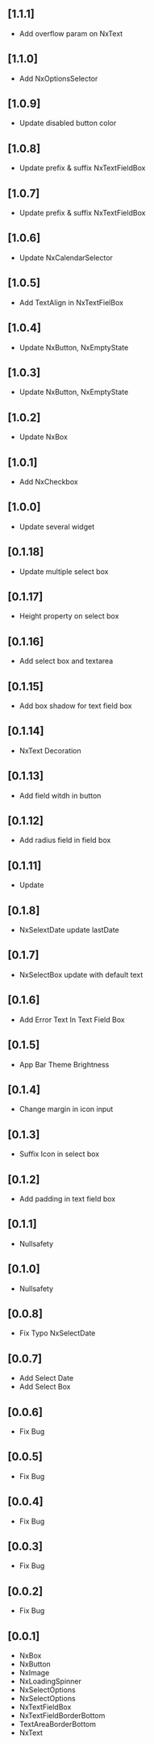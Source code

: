 ## [1.1.1]

- Add overflow param on NxText

## [1.1.0]

- Add NxOptionsSelector

## [1.0.9]

- Update disabled button color

## [1.0.8]

- Update prefix & suffix NxTextFieldBox

## [1.0.7]

- Update prefix & suffix NxTextFieldBox

## [1.0.6]

- Update NxCalendarSelector

## [1.0.5]

- Add TextAlign in NxTextFielBox

## [1.0.4]

- Update NxButton, NxEmptyState

## [1.0.3]

- Update NxButton, NxEmptyState

## [1.0.2]

- Update NxBox

## [1.0.1]

- Add NxCheckbox

## [1.0.0]

- Update several widget

## [0.1.18]

- Update multiple select box

## [0.1.17]

- Height property on select box

## [0.1.16]

- Add select box and textarea

## [0.1.15]

- Add box shadow for text field box

## [0.1.14]

- NxText Decoration

## [0.1.13]

- Add field witdh in button

## [0.1.12]

- Add radius field in field box

## [0.1.11]

- Update

## [0.1.8]

- NxSelextDate update lastDate

## [0.1.7]

- NxSelectBox update with default text

## [0.1.6]

- Add Error Text In Text Field Box

## [0.1.5]

- App Bar Theme Brightness

## [0.1.4]

- Change margin in icon input

## [0.1.3]

- Suffix Icon in select box

## [0.1.2]

- Add padding in text field box

## [0.1.1]

- Nullsafety

## [0.1.0]

- Nullsafety

## [0.0.8]

- Fix Typo NxSelectDate

## [0.0.7]

- Add Select Date
- Add Select Box

## [0.0.6]

- Fix Bug

## [0.0.5]

- Fix Bug

## [0.0.4]

- Fix Bug

## [0.0.3]

- Fix Bug

## [0.0.2]

- Fix Bug

## [0.0.1]

- NxBox
- NxButton
- NxImage
- NxLoadingSpinner
- NxSelectOptions
- NxSelectOptions
- NxTextFieldBox
- NxTextFieldBorderBottom
- TextAreaBorderBottom
- NxText
